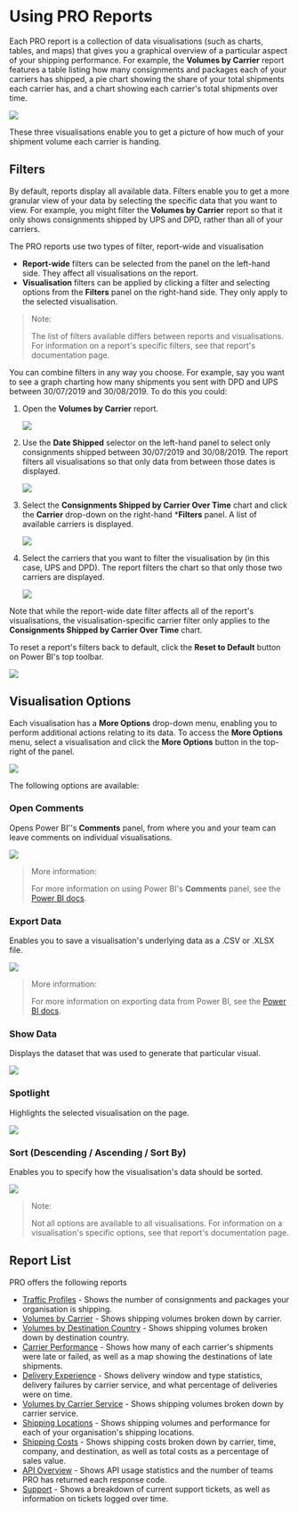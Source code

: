 # Using PRO Reports

Each PRO report is a collection of data visualisations (such as charts, tables, and maps) that gives you a graphical overview of a particular aspect of your shipping performance. For example, the **Volumes by Carrier** report features a table listing how many consignments and packages each of your carriers has shipped, a pie chart showing the share of your total shipments each carrier has, and a chart showing each carrier's total shipments over time. 

<a href="../images/reports/by-carrier.png" target="_blank">
  <img src="../images/reports/by-carrier.png"/>
</a>

These three visualisations enable you to get a picture of how much of your shipment volume each carrier is handing.

## Filters

By default, reports display all available data. Filters enable you to get a more granular view of your data by selecting the specific data that you want to view. For example, you might filter the **Volumes by Carrier** report so that it only shows consignments shipped by UPS and DPD, rather than all of your carriers.

The PRO reports use two types of filter, report-wide and visualisation

* **Report-wide** filters can be selected from the panel on the left-hand side. They affect all visualisations on the report.
* **Visualisation** filters can be applied by clicking a filter and selecting options from the **Filters** panel on the right-hand side. They only apply to the selected visualisation.

> <span class="note-header">Note:</span>
>
> The list of filters available differs between reports and visualisations. For information on a report's specific filters, see that report's documentation page.

You can combine filters in any way you choose. For example, say you want to see a graph charting how many shipments you sent with DPD and UPS between 30/07/2019 and 30/08/2019. To do this you could:

1. Open the **Volumes by Carrier** report.

    <a href="../images/reports/by-carrier.png" target="_blank">
    <img src="../images/reports/by-carrier.png"/>
    </a>

2. Use the **Date Shipped** selector on the left-hand panel to select only consignments shipped between 30/07/2019 and 30/08/2019. The report filters all visualisations so that only data from between those dates is displayed.

    <a href="../images/reports/by-carrier-date-filter.png" target="_blank">
    <img src="../images/reports/by-carrier-date-filter.png"/>
    </a>

3. Select the **Consignments Shipped by Carrier Over Time** chart and click the **Carrier** drop-down on the right-hand ***Filters** panel. A list of available carriers is displayed. 

    <a href="../images/reports/carrier-filters-panel.png" target="_blank">
    <img src="../images/reports/carrier-filters-panel.png"/>
    </a>

4. Select the carriers that you want to filter the visualisation by (in this case, UPS and DPD). The report filters the chart so that only those two carriers are displayed.

    <a href="../images/reports/filtered-carrier-chart.png" target="_blank">
    <img src="../images/reports/filtered-carrier-chart.png"/>
    </a>  

Note that while the report-wide date filter affects all of the report's visualisations, the visualisation-specific carrier filter only applies to the **Consignments Shipped by Carrier Over Time** chart.

To reset a report's filters back to default, click the **Reset to Default** button on Power BI's top toolbar.

<a href="../images/reports/reset-to-default.png" target="_blank">
    <img src="../images/reports/reset-to-default.png"/>
</a>

## Visualisation Options

Each visualisation has a **More Options** drop-down menu, enabling you to perform additional actions relating to its data. To access the **More Options** menu, select a visualisation and click the **More Options** button in the top-right of the panel.

<a href="../images/reports/more-options.png" target="_blank">
    <img src="../images/reports/more-options.png"/>
</a>

The following options are available:

### Open Comments

Opens Power BI''s **Comments** panel, from where you and your team can leave comments on individual visualisations.

<a href="../images/reports/open-comments.png" target="_blank">
    <img src="../images/reports/open-comments.png"/>
</a> 

> <span class="note-header">More information:</span> 
>
> For more information on using Power BI's **Comments** panel, see the [Power BI docs](https://docs.microsoft.com/en-us/power-bi/consumer/end-user-comment).

### Export Data

Enables you to save a visualisation's underlying data as a .CSV or .XLSX file.

<a href="../images/reports/export-data.png" target="_blank">
    <img src="../images/reports/export-data.png"/>
</a> 

> <span class="note-header">More information:</span> 
>
> For more information on exporting data from Power BI, see the [Power BI docs](https://docs.microsoft.com/en-us/power-bi/visuals/power-bi-visualization-export-data).

### Show Data

Displays the dataset that was used to generate that particular visual.

<a href="../images/reports/show-data.png" target="_blank">
    <img src="../images/reports/show-data.png"/>
</a> 

### Spotlight

Highlights the selected visualisation on the page.

<a href="../images/reports/spotlight.png" target="_blank">
    <img src="../images/reports/spotlight.png"/>
</a>

### Sort (Descending / Ascending / Sort By)

Enables you to specify how the visualisation's data should be sorted.

<a href="../images/reports/sort-by.png" target="_blank">
    <img src="../images/reports/sort-by.png"/>
</a>

> <span class="note-header">Note:</span>
>
> Not all options are available to all visualisations. For information on a visualisation's specific options, see that report's documentation page.

## Report List

PRO offers the following reports

* [Traffic Profiles](traffic-profile.md) - Shows the number of consignments and packages your organisation is shipping.
* [Volumes by Carrier](by-carrier.md) - Shows shipping volumes broken down by carrier.
* [Volumes by Destination Country](by-country.md) - Shows shipping volumes broken down by destination country.
* [Carrier Performance](performance.md) - Shows how many of each carrier's shipments were late or failed, as well as a map showing the destinations of late shipments.
* [Delivery Experience](experience.md) - Shows delivery window and type statistics, delivery failures by carrier service, and what percentage of deliveries were on time.
* [Volumes by Carrier Service](by-carrier-service.md) - Shows shipping volumes broken down by carrier service.
* [Shipping Locations](location-performance.md) - Shows shipping volumes and performance for each of your organisation's shipping locations. 
* [Shipping Costs](costs.md) - Shows shipping costs broken down by carrier, time, company, and destination, as well as total costs as a percentage of sales value.
* [API Overview](api.md) - Shows API usage statistics and the number of teams PRO has returned each response code.
* [Support](support.md) - Shows a breakdown of current support tickets, as well as information on tickets logged over time. 

